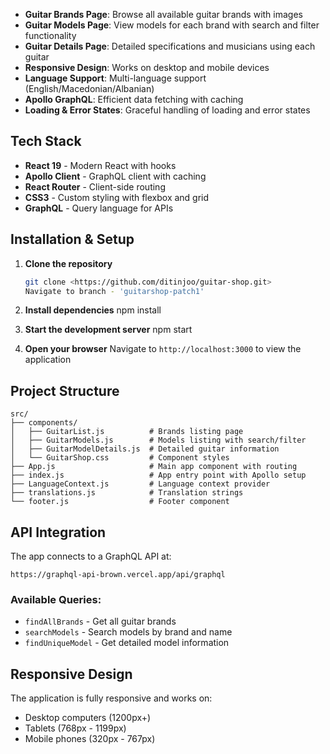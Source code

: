 
- **Guitar Brands Page**: Browse all available guitar brands with images
- **Guitar Models Page**: View models for each brand with search and filter functionality
- **Guitar Details Page**: Detailed specifications and musicians using each guitar
- **Responsive Design**: Works on desktop and mobile devices
- **Language Support**: Multi-language support (English/Macedonian/Albanian)
- **Apollo GraphQL**: Efficient data fetching with caching
- **Loading & Error States**: Graceful handling of loading and error states

##  Tech Stack

- **React 19** - Modern React with hooks
- **Apollo Client** - GraphQL client with caching
- **React Router** - Client-side routing
- **CSS3** - Custom styling with flexbox and grid
- **GraphQL** - Query language for APIs

##  Installation & Setup

1. **Clone the repository**
   ```bash
   git clone <https://github.com/ditinjoo/guitar-shop.git>
   Navigate to branch - 'guitarshop-patch1'
   ```

2. **Install dependencies**
   npm install
   

3. **Start the development server**
   npm start

4. **Open your browser**
   Navigate to `http://localhost:3000` to view the application

## Project Structure

```
src/
├── components/
│   ├── GuitarList.js          # Brands listing page
│   ├── GuitarModels.js        # Models listing with search/filter
│   ├── GuitarModelDetails.js  # Detailed guitar information
│   └── GuitarShop.css         # Component styles
├── App.js                     # Main app component with routing
├── index.js                   # App entry point with Apollo setup
├── LanguageContext.js         # Language context provider
├── translations.js            # Translation strings
└── footer.js                  # Footer component
```

## API Integration

The app connects to a GraphQL API at:
```
https://graphql-api-brown.vercel.app/api/graphql
```

### Available Queries:
- `findAllBrands` - Get all guitar brands
- `searchModels` - Search models by brand and name
- `findUniqueModel` - Get detailed model information

## Responsive Design

The application is fully responsive and works on:
- Desktop computers (1200px+)
- Tablets (768px - 1199px)
- Mobile phones (320px - 767px)
